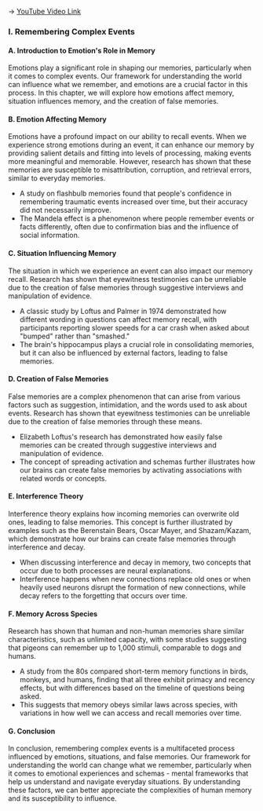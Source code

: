-> [YouTube Video Link](https://www.youtube.com/watch?v=IMcJ4xLBQ_Y&list=PLWoagukcejEy1E5u7RGR8ziBlmDfK7wlp&index=8&pp=iAQB)

### I. Remembering Complex Events
#### A. Introduction to Emotion's Role in Memory

Emotions play a significant role in shaping our memories, particularly when it comes to complex events. Our framework for understanding the world can influence what we remember, and emotions are a crucial factor in this process. In this chapter, we will explore how emotions affect memory, situation influences memory, and the creation of false memories.

#### B. Emotion Affecting Memory

Emotions have a profound impact on our ability to recall events. When we experience strong emotions during an event, it can enhance our memory by providing salient details and fitting into levels of processing, making events more meaningful and memorable. However, research has shown that these memories are susceptible to misattribution, corruption, and retrieval errors, similar to everyday memories.

*   A study on flashbulb memories found that people's confidence in remembering traumatic events increased over time, but their accuracy did not necessarily improve.
*   The Mandela effect is a phenomenon where people remember events or facts differently, often due to confirmation bias and the influence of social information.

#### C. Situation Influencing Memory

The situation in which we experience an event can also impact our memory recall. Research has shown that eyewitness testimonies can be unreliable due to the creation of false memories through suggestive interviews and manipulation of evidence.

*   A classic study by Loftus and Palmer in 1974 demonstrated how different wording in questions can affect memory recall, with participants reporting slower speeds for a car crash when asked about "bumped" rather than "smashed."
*   The brain's hippocampus plays a crucial role in consolidating memories, but it can also be influenced by external factors, leading to false memories.

#### D. Creation of False Memories

False memories are a complex phenomenon that can arise from various factors such as suggestion, intimidation, and the words used to ask about events. Research has shown that eyewitness testimonies can be unreliable due to the creation of false memories through these means.

*   Elizabeth Loftus's research has demonstrated how easily false memories can be created through suggestive interviews and manipulation of evidence.
*   The concept of spreading activation and schemas further illustrates how our brains can create false memories by activating associations with related words or concepts.

#### E. Interference Theory

Interference theory explains how incoming memories can overwrite old ones, leading to false memories. This concept is further illustrated by examples such as the Berenstain Bears, Oscar Mayer, and Shazam/Kazam, which demonstrate how our brains can create false memories through interference and decay.

*   When discussing interference and decay in memory, two concepts that occur due to both processes are neural explanations.
*   Interference happens when new connections replace old ones or when heavily used neurons disrupt the formation of new connections, while decay refers to the forgetting that occurs over time.

#### F. Memory Across Species

Research has shown that human and non-human memories share similar characteristics, such as unlimited capacity, with some studies suggesting that pigeons can remember up to 1,000 stimuli, comparable to dogs and humans.

*   A study from the 80s compared short-term memory functions in birds, monkeys, and humans, finding that all three exhibit primacy and recency effects, but with differences based on the timeline of questions being asked.
*   This suggests that memory obeys similar laws across species, with variations in how well we can access and recall memories over time.

#### G. Conclusion

In conclusion, remembering complex events is a multifaceted process influenced by emotions, situations, and false memories. Our framework for understanding the world can change what we remember, particularly when it comes to emotional experiences and schemas - mental frameworks that help us understand and navigate everyday situations. By understanding these factors, we can better appreciate the complexities of human memory and its susceptibility to influence.